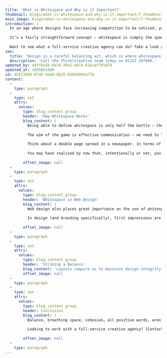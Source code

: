```yaml
---
title: 'What is Whitespace and Why is it Important?'
thumbnail: blogs/what-is-whitespace-and-why-is-it-important/7-thumbnail-image.jpg
main_image: blogs/what-is-whitespace-and-why-is-it-important/7-thumbnail-image.jpg
introduction: |
  In an age where designs face increasing competition to be noticed, you could be forgiven for believing that cramming as many elements as possible into an outcome is the right way forward. But it’s not about grabbing attention at the expense of a cohesive design. In fact, it’s all a careful balancing act, which is where whitespace comes in. 
  
  It’s a fairly straightforward concept – whitespace is simply the space in between the elements that make up a design. It doesn’t have to be white (whitespace can be any colour, or perhaps even a texture or pattern); it just needs to be free of features instrumental to the design. 
  
  Want to see what a full-service creative agency can do? Take a look at our portfolio here[](/work)
seo:
  title: 'Design is a careful balancing act, which is where whitespace comes in…'
  description: 'Call the Think!Creative team today on 01253 297900.'
updated_by: 44ff6e56-6b78-49e2-a074-616caf791879
updated_at: 1605801080
id: d25c3968-07d6-4ee0-8625-85859004a77b
content:
  -
    type: paragraph
  -
    type: set
    attrs:
      values:
        type: blog_content_group
        header: 'How Whitespace Works'
        blog_content: |
          Being able to define whitespace is only half the battle – the key to understanding it is possessing an awareness of how it works. People fall down in their belief that any empty space within a design must be filled (and that whitespace is essentially wasted space). In reality, whitespace is just as vital as an area of a design which is populated with content.
          
          The aim of the game is effective communication – we need to lead the audience through a design (and possibly towards an end goal). There are a number of ways of doing this, whitespace being one of the primary methods. By establishing proximity between design elements, it’s possible to draw an audience towards (and away from) certain features. 
          
          Think about a double page spread in a newspaper. In terms of layout, we see clear design choices such as the size of margins and spacing between the lines and columns – these considerations afford the design room to breathe and, as a result, communicate effectively. In newspapers where there is no narrow black line in place to separate one story from another, there’s always a certain amount of whitespace to enable readers to distinguish where one article ends and another begins. This whitespace links closely with hierarchy (such as enlarged, emboldened headings, which set themselves apart from the smaller body copy) in order to guide the audience.  
          
          You may have realised by now that, intentionally or not, you’ve made design considerations using whitespace before. No doubt at some point or other you’ve booted up Microsoft Word, entered your document title and hit the return button several times in order to separate your main body of text and add some structure to your document. It’s highly likely you’ve used indented bullet point lists. Chances are some of you have played around with line spacing, as well as margins and columns. It may be a basic example, but even a simple Word document shows whitespace in action. 
          
        offset_image: null
  -
    type: paragraph
  -
    type: set
    attrs:
      values:
        type: blog_content_group
        header: 'Whitespace in Web Design'
        blog_content: |
          Web design also places great importance on the use of whitespace. You may or may not have come across the terms ‘margins’ and ‘padding’, which are two of the most important layout-related terms that a web designer must consider. Essentially, a margin is the space outside an element, whereas padding refers to the space inside something. A web designer needs to be picky when it comes to margins and padding –  they are the key to a consistent, well-proportioned design, and it’s all thanks to whitespace. 
          
          In design (and branding specifically), first impressions are everything. Websites are often the first point of contact between brand and audience, with consumers often looking for a brand that communicates on their level. Needless to say, a cluttered and overcrowded homepage, which gives little thought towards whitespace and cohesion, runs the risk of placing consumer-brand relationships under threat before they’ve even begun. 
          
        offset_image: null
  -
    type: paragraph
  -
    type: set
    attrs:
      values:
        type: blog_content_group
        header: 'Striking a Balance'
        blog_content: 'Layouts require us to maintain design integrity between elements that both are and aren’t there. As we’re always saying, it’s all about balance – when executed well, manipulation of whitespace creates breathing room without compromising consistency and harmony. Finally, we must not forget that people’s eyes simply need a break every once in a while – keeping distractions to a minimum will allow audiences to absorb information more effectively and engage with the design.  '
        offset_image: null
  -
    type: paragraph
  -
    type: set
    attrs:
      values:
        type: blog_content_group
        header: Conclusion
        blog_content: |
          Balance, breathing space, cohesion… all positive words, aren’t they? That’s just a taster of a world that awaits once we all come to realise that there’s nothing to be feared if we embrace the space...
          
          Looking to work with a full-service creative agency? [Contact the Think!Creative team today to get started.](/contact) 
          
        offset_image: null
  -
    type: paragraph
---
```

